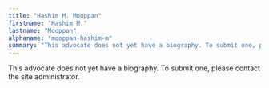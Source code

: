 ```yaml
---
title: "Hashim M. Mooppan"
firstname: "Hashim M."
lastname: "Mooppan"
alphaname: "mooppan-hashim-m"
summary: "This advocate does not yet have a biography. To submit one, please contact the site administrator."
---
```

This advocate does not yet have a biography. To submit one, please contact the site administrator.

